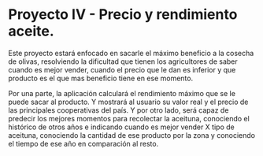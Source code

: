 # Proyecto IV - Precio y rendimiento aceite.

Este proyecto estará enfocado en sacarle el máximo beneficio a la cosecha de olivas, resolviendo la dificultad que tienen los agricultores de saber cuando es mejor vender, cuando el precio que le dan es inferior y que producto es el que mas beneficio tiene en ese momento.

Por una parte, la aplicación calculará el rendimiento máximo que se le puede sacar al producto. Y mostrará al usuario su valor real y el precio de las principales cooperativas del país.
Y por otro lado, será capaz de predecir los mejores momentos para recolectar la aceituna, conociendo el histórico de otros años e indicando cuando es mejor vender X tipo de aceituna, conociendo la cantidad de ese producto por la zona y conociendo el tiempo de ese año en comparación al resto.
